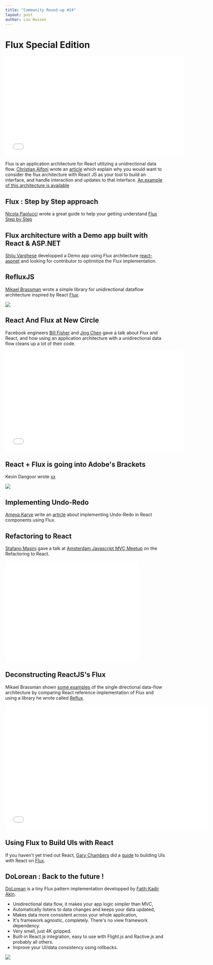 ```yaml
---
title: "Community Round-up #24"
layout: post
author: Lou Husson
---
```


# Flux Special Edition

<iframe width="560" height="315" src="//www.youtube.com/embed/nYkdrAPrdcw?list=PLb0IAmt7-GS188xDYE-u1ShQmFFGbrk0v" frameborder="0" allowfullscreen></iframe>

Flux is an application architecture for React utilizing a unidrectional data flow.
[Christian Alfoni](https://github.com/christianalfoni) wrote an [article](http://christianalfoni.github.io/javascript/2014/08/20/react-js-and-flux.html) which explain why you would want to consider the flux architecture with React JS as your tool to build an interface, and handle interaction and updates to that interface.
[An example of this architecture is available](https://github.com/facebook/flux/tree/master/examples/flux-todomvc)

## Flux : Step by Step approach

[Nicola Paolucci](https://github.com/durdn) wrote a great guide to help your getting understand [Flux Step by Step](http://blogs.atlassian.com/2014/08/flux-architecture-step-by-step/)


## Flux architecture with a Demo app built with React & ASP.NET

[Shiju Varghese](https://github.com/shijuvar) developped a Demo app using Flux architecture [react-aspnet](https://github.com/shijuvar/react-aspnet) and looking for contributor to optimitize the Flux implementation.

## RefluxJS

[Mikael Brassman](https://github.com/spoike) wrote a simple library for unidirectional dataflow architecture inspired by React [Flux](http://facebook.github.io/react/blog/2014/05/06/flux.html).

[![](http://puu.sh/bBEvU/b068472024.png)](https://github.com/spoike/refluxjs)


## React And Flux at New Circle

Facebook engineers [Bill Fisher](https://github.com/fisherwebdev) and [Jing Chen](https://github.com/jingc) gave a talk about Flux and React, and how using an application architecture with a unidirectional data flow cleans up a lot of their code.

<iframe width="560" height="315" src="//www.youtube.com/embed/i__969noyAM" frameborder="0" allowfullscreen></iframe>

## React + Flux is going into Adobe's Brackets

Kevin Dangoor wrote [xx](http://www.kevindangoor.com/2014/09/intro-to-the-new-brackets-project-tree/)

![](http://puu.sh/bDoyG/fcf73f9057.jpg)


## Implementing Undo-Redo

[Ameya Karve](https://github.com/ameyakarve) write an [article](http://ameyakarve.com/jekyll/update/2014/02/06/Undo-React-Flux-Mori.html) about implementing Undo-Redo in React components using Flux.


## Refactoring to React

[Stafano Masini](https://github.com/stefanomasini) gave a talk at [Amsterdam Javascript MVC Meetup](http://www.meetup.com/JavaScript-MVC-Meetup-Amsterdam/) on the Refactoring to React.

<iframe width="420" height="315" src="//www.youtube.com/embed/MivXyEtwK24" frameborder="0" allowfullscreen></iframe>


## Deconstructing ReactJS's Flux

Mikael Brassman shown [some examples](http://spoike.ghost.io/deconstructing-reactjss-flux/) of the single directional data-flow architecture by comparing React reference implementation of Flux and using a library he wrote called [Reflux](https://github.com/spoike/reflux).

<iframe allowfullscreen="" data-progress="true" frameborder="0" height="390" id="vimeo-player" mozallowfullscreen="" src="//player.vimeo.com/video/100245392?api=1&amp;title=0" webkitallowfullscreen="" width="640"></iframe>


## Using Flux to Build UIs with React

If you haven't yet tried out React, [Gary Chambers](https://twitter.com/garychambers108) did a [guide](https://medium.com/@garychambers108/flux-in-practice-ec08daa9041a) to building UIs with React on [Flux](http://facebook.github.io/flux/).


## DoLorean : Back to the future !
[DoLorean](https://github.com/deloreanjs/delorean) is a tiny Flux pattern implementation developped by [Fatih Kadir Akin](https://github.com/f).
>
- Unidirectional data flow, it makes your app logic simpler than MVC,
- Automatically listens to data changes and keeps your data updated,
- Makes data more consistent across your whole application,
- It's framework agnostic, completely. There's no view framework dependency.
- Very small, just 4K gzipped.
- Built-in React.js integration, easy to use with Flight.js and Ractive.js and probably all others.
- Improve your UI/data consistency using rollbacks.

![](http://puu.sh/bBFkq/2720b577ef.png)